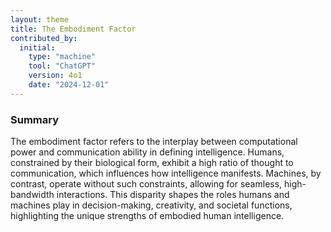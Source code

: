 ```yaml
---
layout: theme
title: The Embodiment Factor
contributed_by:
  initial:
    type: "machine"
    tool: "ChatGPT"
    version: 4o1
    date: "2024-12-01"
---
```


### Summary

The embodiment factor refers to the interplay between computational power and communication ability in defining intelligence. Humans, constrained by their biological form, exhibit a high ratio of thought to communication, which influences how intelligence manifests. Machines, by contrast, operate without such constraints, allowing for seamless, high-bandwidth interactions. This disparity shapes the roles humans and machines play in decision-making, creativity, and societal functions, highlighting the unique strengths of embodied human intelligence.


